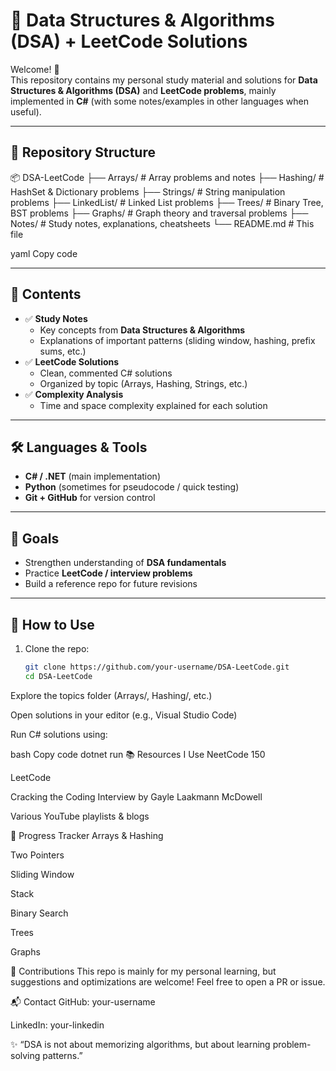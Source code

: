 # 📘 Data Structures & Algorithms (DSA) + LeetCode Solutions

Welcome! 👋  
This repository contains my personal study material and solutions for **Data Structures & Algorithms (DSA)** and **LeetCode problems**, mainly implemented in **C#** (with some notes/examples in other languages when useful).

---

## 📂 Repository Structure
📦 DSA-LeetCode
├── Arrays/ # Array problems and notes
├── Hashing/ # HashSet & Dictionary problems
├── Strings/ # String manipulation problems
├── LinkedList/ # Linked List problems
├── Trees/ # Binary Tree, BST problems
├── Graphs/ # Graph theory and traversal problems
├── Notes/ # Study notes, explanations, cheatsheets
└── README.md # This file

yaml
Copy code

---

## 📑 Contents
- ✅ **Study Notes**  
  - Key concepts from **Data Structures & Algorithms**  
  - Explanations of important patterns (sliding window, hashing, prefix sums, etc.)  
- ✅ **LeetCode Solutions**  
  - Clean, commented C# solutions  
  - Organized by topic (Arrays, Hashing, Strings, etc.)  
- ✅ **Complexity Analysis**  
  - Time and space complexity explained for each solution  

---

## 🛠 Languages & Tools
- **C# / .NET** (main implementation)  
- **Python** (sometimes for pseudocode / quick testing)  
- **Git + GitHub** for version control  

---

## 🎯 Goals
- Strengthen understanding of **DSA fundamentals**  
- Practice **LeetCode / interview problems**  
- Build a reference repo for future revisions  

---

## 📌 How to Use
1. Clone the repo:
   ```bash
   git clone https://github.com/your-username/DSA-LeetCode.git
   cd DSA-LeetCode
Explore the topics folder (Arrays/, Hashing/, etc.)

Open solutions in your editor (e.g., Visual Studio Code)

Run C# solutions using:

bash
Copy code
dotnet run
📚 Resources I Use
NeetCode 150

LeetCode

Cracking the Coding Interview by Gayle Laakmann McDowell

Various YouTube playlists & blogs

🚀 Progress Tracker
 Arrays & Hashing

 Two Pointers

 Sliding Window

 Stack

 Binary Search

 Trees

 Graphs

🤝 Contributions
This repo is mainly for my personal learning, but suggestions and optimizations are welcome!
Feel free to open a PR or issue.

📬 Contact
GitHub: your-username

LinkedIn: your-linkedin

✨ “DSA is not about memorizing algorithms, but about learning problem-solving patterns.”
